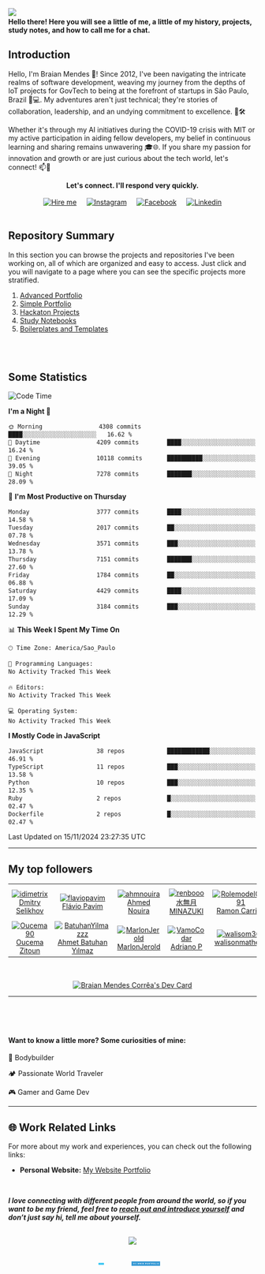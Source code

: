 <!-- SECTION 01: BANNER -->
<img src="https://capsule-render.vercel.app/api?type=waving&color=timeGradient&height=250&section=header&text=Braian%20Mendes&fontSize=70&fontAlignY=35&desc=Full-Stack%20Software%20Developer/Engineer&descAlignY=50" />
     	
<!-- ## Table of Contents -->
<div>
<b>Hello there! Here you will see a little of me, a little of my history, projects, study notes, and how to call me for a chat.</b>
<br/>
	 
<!-- 1. [About Me](#introduction)
2. [Skills](#skills)
3. [Experience](#experience)
4. [Education](#education)
5. [Certifications](#certifications)
6. [Achievements](#achievements)
7. [Hobbies & Interests](#hobbies-interests)
8. [Contact](#contact) 
-->

## Introduction
Hello, I'm Braian Mendes 👋! Since 2012, I've been navigating the intricate realms of software development, weaving my journey from the depths of IoT projects for GovTech to being at the forefront of startups in São Paulo, Brazil 🌆💻. My adventures aren't just technical; they're stories of collaboration, leadership, and an undying commitment to excellence. 🚀🛠️

Whether it's through my AI initiatives during the COVID-19 crisis with MIT or my active participation in aiding fellow developers, my belief in continuous learning and sharing remains unwavering 🎓🌐. If you share my passion for innovation and growth or are just curious about the tech world, let's connect! 📫🙌
    
<div align="center"><b>Let's connect. I'll respond very quickly.</b></div>
	
<br/>
	
<div align="center" style="display: flex; align-items: center; justify-content: center;">
  <a href="https://api.whatsapp.com/send?phone=5537991512954">
    <img style="display: block; margin: 0 10px; width: auto; height: 35px;" src="https://img.shields.io/badge/-Hire%20me-blue?style=for-the-badge" alt="Hire me">
  </a>
  <a href="https://www.instagram.com/uaibraian/">
    <img style="display: block; margin: 0 10px; width: auto; height: 35px;" src="https://img.shields.io/badge/-Instagram-black?style=for-the-badge" alt="Instagram">
  </a>
  <a href="https://www.facebook.com/braianmtech">
    <img style="display: block; margin: 0 10px; width: auto; height: 35px;" src="https://img.shields.io/badge/-Facebook-%231877F2?style=for-the-badge" alt="Facebook">
  </a>
  <a href="https://www.linkedin.com/in/braianmendes/">
    <img style="display: block; margin: 0 10px; width: auto; height: 35px;" src="https://img.shields.io/badge/-Linkedin-%230A66C2?style=for-the-badge" alt="Linkedin">
  </a>
</div>  

<!-- SECTION 03: SUMMARY -->

<h2>Repository Summary</h2>
<p>In this section you can browse the projects and repositories I've been working on, all of which are organized and easy to access. Just click and you will navigate to a page where you can see the specific projects more stratified.</p>
<ol>
	<li><a href="https://github.com/BraianMendes/BraianMendes/blob/master/summary/advanced.md">Advanced Portfolio</a></li>
	<li><a href="https://github.com/BraianMendes/BraianMendes/blob/master/summary/simple.md">Simple Portfolio</a></li>
	<li><a href="https://github.com/BraianMendes/BraianMendes/blob/master/summary/hackaton.md">Hackaton Projects</a></li>
	<li><a href="https://github.com/BraianMendes/BraianMendes/blob/master/summary/study.md">Study Notebooks</a></li>
	<li><a href="https://github.com/BraianMendes/BraianMendes/blob/master/summary/boilerplate.md">Boilerplates and Templates</a></li>
</ol>

<br/>
<br/>
<h2>
Some Statistics
</h2>

<!--START_SECTION:waka-->
![Code Time](http://img.shields.io/badge/Code%20Time-146%20hrs%2015%20mins-blue)

**I'm a Night 🦉** 

```text
🌞 Morning                4308 commits        ████░░░░░░░░░░░░░░░░░░░░░   16.62 % 
🌆 Daytime                4209 commits        ████░░░░░░░░░░░░░░░░░░░░░   16.24 % 
🌃 Evening                10118 commits       ██████████░░░░░░░░░░░░░░░   39.05 % 
🌙 Night                  7278 commits        ███████░░░░░░░░░░░░░░░░░░   28.09 % 
```
📅 **I'm Most Productive on Thursday** 

```text
Monday                   3777 commits        ████░░░░░░░░░░░░░░░░░░░░░   14.58 % 
Tuesday                  2017 commits        ██░░░░░░░░░░░░░░░░░░░░░░░   07.78 % 
Wednesday                3571 commits        ███░░░░░░░░░░░░░░░░░░░░░░   13.78 % 
Thursday                 7151 commits        ███████░░░░░░░░░░░░░░░░░░   27.60 % 
Friday                   1784 commits        ██░░░░░░░░░░░░░░░░░░░░░░░   06.88 % 
Saturday                 4429 commits        ████░░░░░░░░░░░░░░░░░░░░░   17.09 % 
Sunday                   3184 commits        ███░░░░░░░░░░░░░░░░░░░░░░   12.29 % 
```


📊 **This Week I Spent My Time On** 

```text
🕑︎ Time Zone: America/Sao_Paulo

💬 Programming Languages: 
No Activity Tracked This Week

🔥 Editors: 
No Activity Tracked This Week

💻 Operating System: 
No Activity Tracked This Week
```

**I Mostly Code in JavaScript** 

```text
JavaScript               38 repos            ████████████░░░░░░░░░░░░░   46.91 % 
TypeScript               11 repos            ███░░░░░░░░░░░░░░░░░░░░░░   13.58 % 
Python                   10 repos            ███░░░░░░░░░░░░░░░░░░░░░░   12.35 % 
Ruby                     2 repos             █░░░░░░░░░░░░░░░░░░░░░░░░   02.47 % 
Dockerfile               2 repos             █░░░░░░░░░░░░░░░░░░░░░░░░   02.47 % 
```




 Last Updated on 15/11/2024 23:27:35 UTC
<!--END_SECTION:waka-->

<!-- ![Braian Mendes's GitHub Stats](https://github-readme-stats.vercel.app/api?username=BraianMendes&show_icons=true&title_color=fff&icon_color=79ff97&text_color=9f9f9f&bg_color=151515) -->

---

<h2> My top followers  </h2>
<!--START_SECTION:top-followers-->
<table>
  <tr>
    <td align="center">  
      <a href="https://github.com/idimetrix">  
        <img src="https://avatars2.githubusercontent.com/u/6536323" width="100px;" alt="idimetrix"/>  
      </a>  
      <br />  
      <a href="https://github.com/idimetrix">Dmitry Selikhov</a>  
    </td>  
    <td align="center">  
      <a href="https://github.com/flaviopavim">  
        <img src="https://avatars2.githubusercontent.com/u/15269375" width="100px;" alt="flaviopavim"/>  
      </a>  
      <br />  
      <a href="https://github.com/flaviopavim">Flávio Pavim</a>  
    </td>  
    <td align="center">  
      <a href="https://github.com/ahmnouira">  
        <img src="https://avatars2.githubusercontent.com/u/31603793" width="100px;" alt="ahmnouira"/>  
      </a>  
      <br />  
      <a href="https://github.com/ahmnouira">Ahmed Nouira</a>  
    </td>  
    <td align="center">  
      <a href="https://github.com/renbooo">  
        <img src="https://avatars2.githubusercontent.com/u/16249870" width="100px;" alt="renbooo"/>  
      </a>  
      <br />  
      <a href="https://github.com/renbooo">水無月 MINAZUKI</a>  
    </td>  
    <td align="center">  
      <a href="https://github.com/Rolemodel01291">  
        <img src="https://avatars2.githubusercontent.com/u/84802341" width="100px;" alt="Rolemodel01291"/>  
      </a>  
      <br />  
      <a href="https://github.com/Rolemodel01291">Ramon Carrion</a>  
    </td>  
    <td align="center">  
      <a href="https://github.com/misbot">  
        <img src="https://avatars2.githubusercontent.com/u/57812173" width="100px;" alt="misbot"/>  
      </a>  
      <br />  
      <a href="https://github.com/misbot">misbot</a>  
    </td>  
    <td align="center">  
      <a href="https://github.com/viniciusfinger">  
        <img src="https://avatars2.githubusercontent.com/u/51798742" width="100px;" alt="viniciusfinger"/>  
      </a>  
      <br />  
      <a href="https://github.com/viniciusfinger">Vinicius Finger</a>  
    </td>  
  </tr>
  <tr>
    <td align="center">  
      <a href="https://github.com/Oucema90">  
        <img src="https://avatars2.githubusercontent.com/u/6604864" width="100px;" alt="Oucema90"/>  
      </a>  
      <br />  
      <a href="https://github.com/Oucema90">Oucema Zitoun</a>  
    </td>  
    <td align="center">  
      <a href="https://github.com/BatuhanYilmazzz">  
        <img src="https://avatars2.githubusercontent.com/u/54447779" width="100px;" alt="BatuhanYilmazzz"/>  
      </a>  
      <br />  
      <a href="https://github.com/BatuhanYilmazzz">Ahmet Batuhan Yılmaz</a>  
    </td>  
    <td align="center">  
      <a href="https://github.com/MarlonJerold">  
        <img src="https://avatars2.githubusercontent.com/u/63025001" width="100px;" alt="MarlonJerold"/>  
      </a>  
      <br />  
      <a href="https://github.com/MarlonJerold">MarlonJerold</a>  
    </td>  
    <td align="center">  
      <a href="https://github.com/VamoCodar">  
        <img src="https://avatars2.githubusercontent.com/u/51723157" width="100px;" alt="VamoCodar"/>  
      </a>  
      <br />  
      <a href="https://github.com/VamoCodar">Adriano P</a>  
    </td>  
    <td align="center">  
      <a href="https://github.com/walisom360">  
        <img src="https://avatars2.githubusercontent.com/u/45033721" width="100px;" alt="walisom360"/>  
      </a>  
      <br />  
      <a href="https://github.com/walisom360">walisonmatheus</a>  
    </td>  
    <td align="center">  
      <a href="https://github.com/diegojunio">  
        <img src="https://avatars2.githubusercontent.com/u/18354403" width="100px;" alt="diegojunio"/>  
      </a>  
      <br />  
      <a href="https://github.com/diegojunio">Diego Junio</a>  
    </td>  
    <td align="center">  
      <a href="https://github.com/mrncstt">  
        <img src="https://avatars2.githubusercontent.com/u/14565450" width="100px;" alt="mrncstt"/>  
      </a>  
      <br />  
      <a href="https://github.com/mrncstt">Mariana Costa</a>  
    </td>  
  </tr>
</table>
<!--END_SECTION:top-followers-->

<br>
<br>

<div  align="center" style="display: flex;  align-items: center;  justify-content: center;" >
<a href="https://app.daily.dev/BraianMendes"><img src="https://api.daily.dev/devcards/1de7b7effad6466f9d2b83be22810ff0.png?r=8l3" width="400" alt="Braian Mendes Corrêa's Dev Card"/></a>
</div>

---

<h4 style="margin-top: 5rem">
Want to know a little more? Some curiosities of mine:
</h4>

:apple: Bodybuilder

:camping: Passionate World Traveler

:video_game: Gamer and Game Dev

---
	
## 🌐 Work Related Links
For more about my work and experiences, you can check out the following links:

<!-- - **Personal Blog:** [Your Blog Name](URL) -->
- **Personal Website:** [My Website Portfolio](www.braian.tech)
<!-- # - **Dribbble:** [Your Dribbble Profile](URL) -->
<!-- # - **Behance:** [Your Behance Profile](URL) -->
<!-- # - **Medium:** [Your Medium Profile](URL) -->

	
<br>
<em><b><p> I love connecting with different people from around the world, so if you want to be my friend, feel free to <a href="https://twitter.com/braian_dev">reach out and introduce yourself</a> and don’t just say hi, tell me about yourself. </p></b></em>
<br>	
	
<div  align="center" style="display: flex;  align-items: center;  justify-content: center;" >
<img src="https://media.giphy.com/media/26FmQ6EOvLxp6cWyY/giphy.gif" style="margin: 0 auto" align="center">
</div>

<br>
<br>	

<div  align="center" style="display: flex;  align-items: center;  justify-content: center;" >
<a href="https://api.whatsapp.com/send?phone=5537991512954">  
<img 
    style="display: block; 
           margin-left: auto;
           margin-right: auto;
           width: 20%;
	   max-height: 20px"
    src="https://github.com/BraianMendes/BraianMendes/blob/master/src/assets/hire-me!.svg" 
    alt="Hire me">
</img>
</a>
<a href="https://www.braian.tech">  
<img 
    style="display: block; 
           margin-left: auto;
           margin-right: auto;
           width: 46%;
	   max-height: 20px"
    src="https://github.com/BraianMendes/BraianMendes/blob/master/src/assets/-my-www-portfolio.svg" 
    alt="My Portfolio">
</img>
</a>
</div>

<!-- Notes

Engenheiro de software apaixonado por inovação. Foco em desenvolvimento web e mobile. Também desenvolvedor de IA, IoT e Blockchain. Codando desde 2012. Desde então tenho dedicado todo o meu tempo a constante aprendizado e evolução. Atualmente iniciei cursos superiores de cibersegurança e desenvolvimento de blockchain. Eu me posiciono como um engenheiro de soluções digitais não preso a uma
linguagem ou tecnologia. Um apaixonado por inovação e impacto através de novas tecnologias, vivo para isso e respiro o dia inteiro, todos os dias, em todas semanas do ano. 

Onde pode conhecer meu portfólio
* Github: https://github.com/BraianMendes
* Site pessoal: www.braian.tech

Outras plataformas onde pode me encontrar e conhecer meu trabalho
* HackerRank: https://www.hackerrank.com/BraianMendes
* Leetcode: https://leetcode.com/BraianMendes/
* Topcoder: https://www.topcoder.com/members/BraianMendes
* HackerEarth: https://www.hackerearth.com/@00.braian.dev
* GeeksForGeeks: https://auth.geeksforgeeks.org/user/00braiandev/
* Codewars: https://www.codewars.com/users/BraianMendes
* Coderbyte: https://coderbyte.com/profile/BraianMendes
* Codesignal: https://app.codesignal.com/profile/braianmendes
* CodeChef: https://www.codechef.com/users/braianmendes
* Codersrank: https://profile.codersrank.io/user/braianmendes

Saving the world one algorith at a time!

-->
